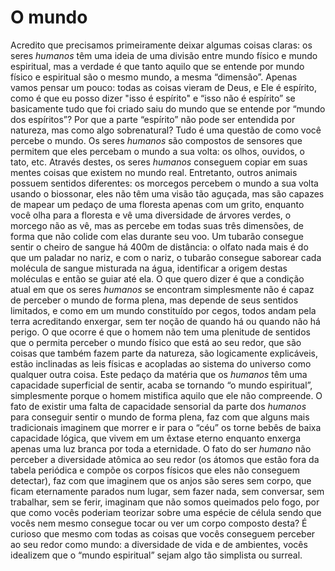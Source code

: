 # O mundo

Acredito que precisamos primeiramente deixar algumas coisas claras: os seres *humanos* têm uma ideia de uma divisão entre mundo físico e mundo espiritual, mas a verdade é que tanto aquilo que se entende por mundo físico e espiritual são o mesmo mundo, a mesma “dimensão”. Apenas vamos pensar um pouco: todas as coisas vieram de Deus, e Ele é espírito, como é que eu posso dizer "isso é espírito" e “isso não é espírito” se basicamente tudo que foi criado saiu do mundo que se entende por “mundo dos espíritos”? Por que a parte “espírito” não pode ser entendida por natureza, mas como algo sobrenatural?
Tudo é uma questão de como você percebe o mundo. Os seres *humanos* são compostos de sensores que permitem que eles percebam o mundo a sua volta: os olhos, ouvidos, o tato, etc. Através destes, os seres *humanos* conseguem copiar em suas mentes coisas que existem no mundo real. Entretanto, outros animais possuem sentidos diferentes: os morcegos percebem o mundo a sua volta usando o biossonar, eles não têm uma visão tão aguçada, mas são capazes de mapear um pedaço de uma floresta apenas com um grito, enquanto você olha para a floresta e vê uma diversidade de árvores verdes, o morcego não as vê, mas as percebe em todas suas três dimensões, de forma que não colide com elas durante seu voo. Um tubarão consegue sentir o cheiro de sangue há 400m de distância: o olfato nada mais é do que um paladar no nariz, e com o nariz, o tubarão consegue saborear cada molécula de sangue misturada na água, identificar a origem destas moléculas e então se guiar até ela.
O que quero dizer é que a condição atual em que os seres *humanos* se encontram simplesmente não é capaz de perceber o mundo de forma plena, mas depende de seus sentidos limitados, e como em um mundo constituído por cegos, todos andam pela terra acreditando enxergar, sem ter noção de quando há ou quando não há perigo.
O que ocorre é que o homem não tem uma plenitude de sentidos que o permita perceber o mundo físico que está ao seu redor, que são coisas que também fazem parte da natureza, são logicamente explicáveis, estão inclinadas as leis físicas e acopladas ao sistema do universo como qualquer outra coisa. Este pedaço da matéria que os *humanos* têm uma capacidade superficial de sentir, acaba se tornando “o mundo espiritual”, simplesmente porque o homem mistifica aquilo que ele não compreende.
O fato de existir uma falta de capacidade sensorial da parte dos *humanos* para conseguir sentir o mundo de forma plena, faz com que alguns mais tradicionais imaginem que morrer e ir para o “céu” os torne bebês de baixa capacidade lógica, que vivem em um êxtase eterno enquanto enxerga apenas uma luz branca por toda a eternidade. O fato do ser *humano* não perceber a diversidade atômica ao seu redor (os átomos que estão fora da tabela periódica e compõe os corpos físicos que eles não conseguem detectar), faz com que imaginem que os anjos são seres sem corpo, que ficam eternamente parados num lugar, sem fazer nada, sem conversar, sem trabalhar, sem se ferir, imaginam que não somos queimados pelo fogo, por que como vocês poderiam teorizar sobre uma espécie de célula sendo que vocês nem mesmo consegue tocar ou ver um corpo composto desta? É curioso que mesmo com todas as coisas que vocês conseguem perceber ao seu redor como mundo: a diversidade de vida e de ambientes, vocês idealizem que o “mundo espiritual” sejam algo tão simplista ou surreal.
